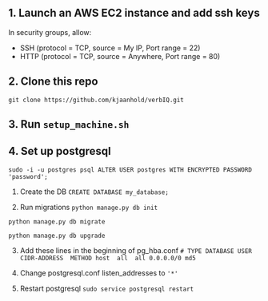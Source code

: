 ## 1. Launch an AWS EC2 instance and add ssh keys

In security groups, allow:

* SSH (protocol = TCP, source = My IP, Port range = 22)
* HTTP (protocol = TCP, source = Anywhere, Port range = 80)

## 2. Clone this repo

`git clone https://github.com/kjaanhold/verbIQ.git`

## 3. Run `setup_machine.sh`

## 4. Set up postgresql 
`sudo -i -u postgres psql
ALTER USER postgres WITH ENCRYPTED PASSWORD 'password';`

1. Create the DB 
`CREATE DATABASE my_database;`

2. Run migrations
`python manage.py db init`

`python manage.py db migrate`

`python manage.py db upgrade`

3. Add these lines in the beginning of pg_hba.conf
`# TYPE DATABASE USER CIDR-ADDRESS  METHOD
host  all  all 0.0.0.0/0 md5`

4. Change postgresql.conf listen_addresses to `'*'`

5. Restart postgresql 
`sudo service postgresql restart`
